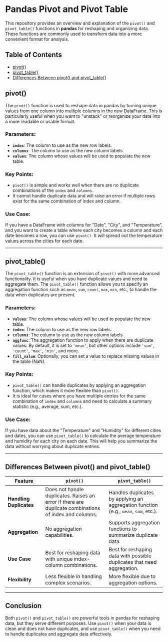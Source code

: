 # Pandas Pivot and Pivot Table

This repository provides an overview and explanation of the `pivot()` and `pivot_table()` functions in **pandas** for reshaping and organizing data. These functions are commonly used to transform data into a more convenient format for analysis.

## Table of Contents
- [pivot()](#pivot)
- [pivot_table()](#pivot_table)
- [Differences Between pivot() and pivot_table()](#differences-between-pivot-and-pivot_table)

## pivot()

The `pivot()` function is used to reshape data in pandas by turning unique values from one column into multiple columns in the new DataFrame. This is particularly useful when you want to "unstack" or reorganize your data into a more readable or usable format.

### Parameters:
- **`index`**: The column to use as the new row labels.
- **`columns`**: The column to use as the new column labels.
- **`values`**: The column whose values will be used to populate the new table.

### Key Points:
- `pivot()` is simple and works well when there are no duplicate combinations of the `index` and `columns`. 
- It cannot handle duplicate data and will raise an error if multiple rows exist for the same combination of index and column.

### Use Case:
If you have a DataFrame with columns for "Date", "City", and "Temperature", and you want to create a table where each city becomes a column and each date becomes a row, you can use `pivot()`. It will spread out the temperature values across the cities for each date.

---

## pivot_table()

The `pivot_table()` function is an extension of `pivot()` with more advanced functionality. It is useful when you have duplicate values and need to aggregate them. The `pivot_table()` function allows you to specify an aggregation function such as `mean`, `sum`, `count`, `max`, `min`, etc., to handle the data when duplicates are present.

### Parameters:
- **`values`**: The column whose values will be used to populate the new table.
- **`index`**: The column to use as the new row labels.
- **`columns`**: The column to use as the new column labels.
- **`aggfunc`**: The aggregation function to apply when there are duplicate values. By default, it is set to `'mean'`, but other options include `'sum'`, `'count'`, `'max'`, `'min'`, and more.
- **`fill_value`**: Optionally, you can set a value to replace missing values in the table (NaN).

### Key Points:
- `pivot_table()` can handle duplicates by applying an aggregation function, which makes it more flexible than `pivot()`.
- It is ideal for cases where you have multiple entries for the same combination of `index` and `columns` and need to calculate a summary statistic (e.g., average, sum, etc.).

### Use Case:
If you have data about the "Temperature" and "Humidity" for different cities and dates, you can use `pivot_table()` to calculate the average temperature and humidity for each city on each date. This will help you summarize the data without worrying about duplicate entries.

---

## Differences Between pivot() and pivot_table()

| Feature                     | `pivot()`                                  | `pivot_table()`                           |
|-----------------------------|--------------------------------------------|-------------------------------------------|
| **Handling Duplicates**      | Does not handle duplicates. Raises an error if there are duplicate combinations of index and columns. | Handles duplicates by applying an aggregation function (e.g., `mean`, `sum`, etc.). |
| **Aggregation**              | No aggregation capabilities.               | Supports aggregation functions to summarize duplicate data. |
| **Use Case**                 | Best for reshaping data with unique index-column combinations. | Best for reshaping data with possible duplicates that need aggregation. |
| **Flexibility**              | Less flexible in handling complex scenarios. | More flexible due to aggregation options. |

---

## Conclusion

Both `pivot()` and `pivot_table()` are powerful tools in pandas for reshaping data, but they serve different purposes. Use `pivot()` when your data is clean and does not have duplicates, and use `pivot_table()` when you need to handle duplicates and aggregate data effectively.
